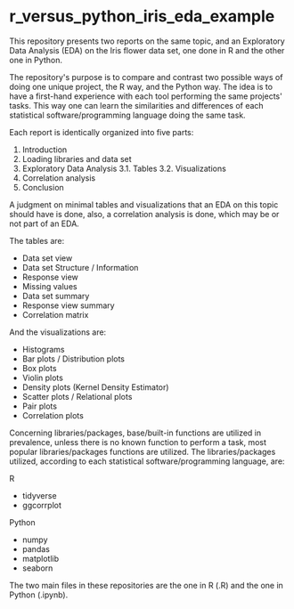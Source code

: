 # r_versus_python_iris_eda_example
This repository presents two reports on the same topic, and an Exploratory Data Analysis (EDA) on the Iris flower data set, one done in R and the other one in Python.

The repository's purpose is to compare and contrast two possible ways of doing one unique project, the R way, and the Python way. The idea is to have a first-hand experience with each tool performing the same projects' tasks. This way one can learn the similarities and differences of each statistical software/programming language doing the same task.

Each report is identically organized into five parts:

1. Introduction
2. Loading libraries and data set
3. Exploratory Data Analysis
3.1. Tables 
3.2. Visualizations
4. Correlation analysis
5. Conclusion

A judgment on minimal tables and visualizations that an EDA on this topic should have is done, also, a correlation analysis is done, which may be or not part of an EDA.

The tables are:

- Data set view
- Data set Structure / Information
- Response view
- Missing values
- Data set summary
- Response view summary
- Correlation matrix

And the visualizations are:

- Histograms
- Bar plots / Distribution plots
- Box plots
- Violin plots
- Density plots (Kernel Density Estimator)
- Scatter plots / Relational plots
- Pair plots
- Correlation plots

Concerning libraries/packages, base/built-in functions are utilized in prevalence, unless there is no known function to perform a task, most popular libraries/packages functions are utilized. The libraries/packages utilized, according to each statistical software/programming language, are:

R

- tidyverse
- ggcorrplot

Python

- numpy
- pandas
- matplotlib
- seaborn

The two main files in these repositories are the one in R (.R) and the one in Python (.ipynb).

